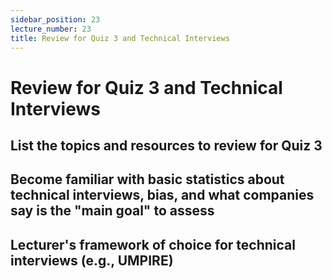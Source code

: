 ```yaml
---
sidebar_position: 23
lecture_number: 23
title: Review for Quiz 3 and Technical Interviews
---
```


# Review for Quiz 3 and Technical Interviews

## List the topics and resources to review for Quiz 3
## Become familiar with basic statistics about technical interviews, bias, and what companies say is the "main goal" to assess
## Lecturer's framework of choice for technical interviews (e.g., UMPIRE)